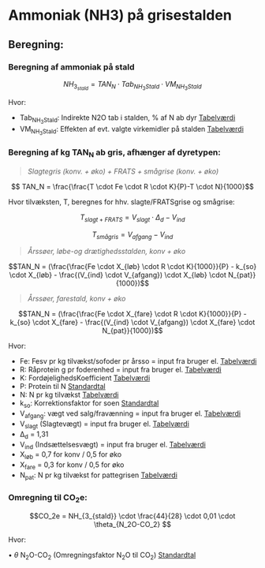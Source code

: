 # **Ammoniak (NH3) på grisestalden**

## **Beregning:**

### **Beregning af ammoniak på stald** 

$$ NH_{3_{stald}} = TAN_N \cdot Tab_{NH_3Stald} \cdot VM_{NH_3Stald} $$

Hvor: 

 * Tab<sub>NH<sub>3</sub>Stald</sub>: Indirekte N2O tab i stalden, % af N ab dyr [Tabelværdi](https://seges.sharepoint.com/:x:/r/sites/SAFprojeketet/_layouts/15/Doc.aspx?sourcedoc=%7B55DC573E-DF3A-4BB4-BA90-49438C005785%7D&file=Formler%20til%20PORK%202.0%20med%20foderberegner.xlsx&activeCell=%27Formler%20NH3%20og%20N2O%20-Stald%201%27!I56&action=embedview)
 * VM<sub>NH<sub>3</sub>Stald</sub>: Effekten af evt. valgte virkemidler på stalden [Tabelværdi](https://seges.sharepoint.com/:x:/r/sites/SAFprojeketet/_layouts/15/Doc.aspx?sourcedoc=%7B55DC573E-DF3A-4BB4-BA90-49438C005785%7D&file=Formler%20til%20PORK%202.0%20med%20foderberegner.xlsx&activeCell=%27Virkemidler%20%27!C26&action=embedview)

### **Beregning af kg TAN<sub>N</sub> ab gris, afhænger af dyretypen:**

>*Slagtegris (konv. + øko) + FRATS + smågrise (konv. + øko)*  

$$ TAN_N = \frac{\frac{T \cdot Fe \cdot R \cdot K}{P}-T \cdot N}{1000}$$

Hvor tilvæksten, T, beregnes for hhv. slagte/FRATSgrise og smågrise:

$$ T_{slagt+FRATS} = V_{slagt}  \cdot \Delta_d - V_{ind}$$


$$ T_{smågris} = V_{afgang} - V_{ind} $$

>*Årssøer, løbe-og drætighedsstalden, konv + øko* 

$$TAN_N = (\frac{\frac{Fe \cdot X_{løb} \cdot R \cdot K}{1000}}{P} - k_{so} \cdot X_{løb} - \frac{(V_{ind} \cdot V_{afgang}) \cdot X_{løb} \cdot N_{pat}}{1000})$$

>*Årssøer, farestald, konv + øko* 

$$TAN_N = (\frac{\frac{Fe \cdot X_{fare} \cdot R \cdot K}{1000}}{P} - k_{so} \cdot X_{fare} - \frac{(V_{ind} \cdot V_{afgang}) \cdot X_{fare} \cdot N_{pat}}{1000})$$



Hvor:
 * Fe: Fesv pr kg tilvækst/sofoder pr årsso = input fra bruger el. [Tabelværdi](https://seges.sharepoint.com/:x:/r/sites/SAFprojeketet/_layouts/15/Doc.aspx?sourcedoc=%7B55DC573E-DF3A-4BB4-BA90-49438C005785%7D&file=Formler%20til%20PORK%202.0%20med%20foderberegner.xlsx&activeCell=%27Formler%20NH3%20og%20N2O%20-Stald%201%27!N2&action=embedview)
 * R: Råprotein g pr foderenhed = input fra bruger el. [Tabelværdi](https://seges.sharepoint.com/:x:/r/sites/SAFprojeketet/_layouts/15/Doc.aspx?sourcedoc=%7B55DC573E-DF3A-4BB4-BA90-49438C005785%7D&file=Formler%20til%20PORK%202.0%20med%20foderberegner.xlsx&activeCell=%27Formler%20NH3%20og%20N2O%20-Stald%201%27!O2&action=embedview)
 * K: FordøjelighedsKoefficient [Tabelværdi](https://seges.sharepoint.com/:x:/r/sites/SAFprojeketet/_layouts/15/Doc.aspx?sourcedoc=%7B55DC573E-DF3A-4BB4-BA90-49438C005785%7D&file=Formler%20til%20PORK%202.0%20med%20foderberegner.xlsx&activeCell=%27Formler%20NH3%20og%20N2O%20-Stald%201%27!U2&action=embedview)
 * P: Protein til N [Standardtal](https://seges.sharepoint.com/:x:/r/sites/SAFprojeketet/_layouts/15/Doc.aspx?sourcedoc=%7B55DC573E-DF3A-4BB4-BA90-49438C005785%7D&file=Formler%20til%20PORK%202.0%20med%20foderberegner.xlsx&activeCell=%27Formler%20NH3%20og%20N2O%20-Stald%201%27!C107&action=embedview)
 * N: N pr kg tilvækst [Tabelværdi](https://seges.sharepoint.com/:x:/r/sites/SAFprojeketet/_layouts/15/Doc.aspx?sourcedoc=%7B55DC573E-DF3A-4BB4-BA90-49438C005785%7D&file=Formler%20til%20PORK%202.0%20med%20foderberegner.xlsx&activeCell=%27Formler%20NH3%20og%20N2O%20-Stald%201%27!Q2&action=embedview)
 * k<sub>so</sub>: Korrektionsfaktor for soen [Standardtal](https://seges.sharepoint.com/:x:/r/sites/SAFprojeketet/_layouts/15/Doc.aspx?sourcedoc=%7B55DC573E-DF3A-4BB4-BA90-49438C005785%7D&file=Formler%20til%20PORK%202.0%20med%20foderberegner.xlsx&activeCell=%27Formler%20NH3%20og%20N2O%20-Stald%201%27!C112&action=embedview)
 * V<sub>afgang</sub>: vægt ved salg/fravænning = input fra bruger el. [Tabelværdi](https://seges.sharepoint.com/:x:/r/sites/SAFprojeketet/_layouts/15/Doc.aspx?sourcedoc=%7B55DC573E-DF3A-4BB4-BA90-49438C005785%7D&file=Formler%20til%20PORK%202.0%20med%20foderberegner.xlsx&activeCell=%27Formler%20NH3%20og%20N2O%20-Stald%201%27!L2&action=embedview)
 * V<sub>slagt</sub> (Slagtevægt) = input fra bruger el. [Tabelværdi](https://seges.sharepoint.com/:x:/r/sites/SAFprojeketet/_layouts/15/Doc.aspx?sourcedoc=%7B55DC573E-DF3A-4BB4-BA90-49438C005785%7D&file=Formler%20til%20PORK%202.0%20med%20foderberegner.xlsx&activeCell=%27Formler%20NH3%20og%20N2O%20-Stald%201%27!K2&action=embedview)
 * Δ<sub>d</sub> = 1,31
 * V<sub>ind</sub> (Indsættelsesvægt) = input fra bruger el. [Tabelværdi](https://seges.sharepoint.com/:x:/r/sites/SAFprojeketet/_layouts/15/Doc.aspx?sourcedoc=%7B55DC573E-DF3A-4BB4-BA90-49438C005785%7D&file=Formler%20til%20PORK%202.0%20med%20foderberegner.xlsx&activeCell=%27Formler%20NH3%20og%20N2O%20-Stald%201%27!J2&action=embedview)
 * X<sub>løb</sub>  = 0,7 for konv / 0,5 for øko
 * X<sub>fare</sub>  = 0,3 for konv / 0,5 for øko
 * N<sub>pat</sub>: N pr kg tilvækst for pattegrisen [Tabelværdi](https://seges.sharepoint.com/:x:/r/sites/SAFprojeketet/_layouts/15/Doc.aspx?sourcedoc=%7B55DC573E-DF3A-4BB4-BA90-49438C005785%7D&file=Formler%20til%20PORK%202.0%20med%20foderberegner.xlsx&activeCell=%27Formler%20NH3%20og%20N2O%20-Stald%201%27!R2&action=embedview)

### **Omregning til CO<sub>2</sub>e:**

$$CO_2e = NH_{3_{stald}} \cdot \frac{44}{28} \cdot 0,01 \cdot \theta_{N_2O-CO_2} $$

Hvor: 

•	$\theta$ N<sub>2</sub>O-CO<sub>2</sub></sub> (Omregningsfaktor N<sub>2</sub>O til CO<sub>2</sub>) [Standardtal](https://seges.sharepoint.com/:x:/r/sites/SAFprojeketet/_layouts/15/Doc.aspx?sourcedoc=%7B55DC573E-DF3A-4BB4-BA90-49438C005785%7D&file=Formler%20til%20PORK%202.0%20med%20foderberegner.xlsx&activeCell=%27Enterisk%20metan%2Bsoallokering%27!C2&action=embedview)